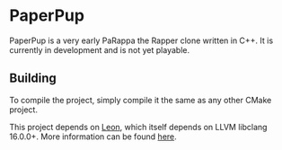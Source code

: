 # PaperPup
PaperPup is a very early PaRappa the Rapper clone written in C++. It is currently in development and is not yet playable.
 
## Building
To compile the project, simply compile it the same as any other CMake project.

This project depends on [Leon](https://github.com/cuckydev/Leon), which itself depends on LLVM libclang 16.0.0+. More information can be found [here](https://github.com/cuckydev/Leon/blob/main/README.md).
